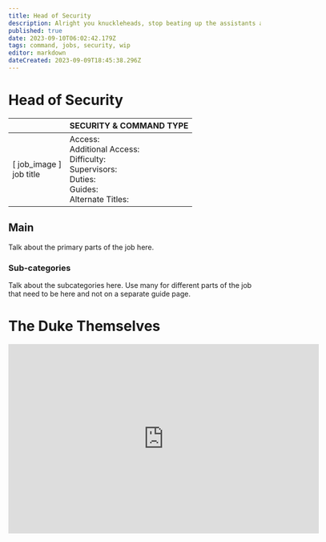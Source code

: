 ```yaml
---
title: Head of Security
description: Alright you knuckleheads, stop beating up the assistants and get back to work. And make sure those tasers are fully charged! I hear the bartender is serving up Gargle Blasters today, and things could get messy.
published: true
date: 2023-09-10T06:02:42.179Z
tags: command, jobs, security, wip
editor: markdown
dateCreated: 2023-09-09T18:45:38.296Z
---
```


# Head of Security

|                             | SECURITY & COMMAND TYPE                                                                                   |
|-----------------------------|----------------------------------------------------------------------------------------------|
| \[ job_image ]<br>job title | Access:<br>Additional Access:<br>Difficulty:<br>Supervisors:<br>Duties:<br>Guides:<br>Alternate Titles: |

## Main 
Talk about the primary parts of the job here.


### Sub-categories
Talk about the subcategories here. Use many for different parts of the job that need to be here and not on a separate guide page.

# The Duke Themselves
<iframe src="https://player.twitch.tv/?channel=thedukeofook&parent=wiki.monkestation.com" frameborder="0" allowfullscreen="true" scrolling="no" height="378" width="620"></iframe>